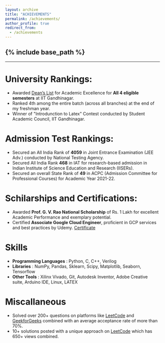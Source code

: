 ```yaml
---
layout: archive
title: "ACHIEVEMENTS"
permalink: /achievements/
author_profile: true
redirect_from:
  - /achievements
---
```


{% include base_path %}
-----
-----


University Rankings:
======
* Awarded [Dean’s List](https://www.iitgn.ac.in/students/deanslist) for Academic Excellence for **All 4 eligible semesters** at IIT Gandhinagar.
* Ranked 4th among the entire batch (across all branches) at the end of my freshman year.
* Winner of "Introdunction to Latex" Contest conducted by Student Academic Council, IIT Gandhinagar.
  
Admission Test Rankings:
======
* Secured an All India Rank of **4059** in Joint Entrance Examination (JEE Adv.) conducted by National Testing Agency.
* Secured All India Rank **468** in IAT for research-based admission in Indian Institute of Science Education and Research (IISERs).
* Secured an overall State Rank of **49** in ACPC (Admission Committee for Professional Courses) for Academic Year 2021-22.

Schilarships and Certifications:
=====
* Awarded **Prof. G. V. Rao National Scholarship** of Rs. 1 Lakh for excellent Academic Performance and exemplary potential.
* Certified **Associate Google Cloud Engineer**, proficient in GCP services and best practices by Udemy. [Certificate](https://www.udemy.com/certificate/UC-b5a53396-ff92-4d48-aa8f-d44e43540f34/)

<!-- Projects:
======
  <ul>{% for post in site.teaching reversed %}
    {% include archive-single-cv.html %}
  {% endfor %}</ul> -->
  
Skills
======
* __Programming Languages__ : Python, C, C++, Verilog
* __Libraries__ : NumPy, Pandas, Sklearn, Scipy, Matplotlib, Seaborn, Tensorflow
* __Other Tools__ : Xilinx Vivado, Git, Autodesk Inventor, Adobe Creative suite, Arduino IDE, Linux, LATEX

Miscallaneous
======
* Solved over 200+ questions on platforms like [LeetCode](https://leetcode.com/u/aditya-me13/) and [GeekforGeeks](https://www.geeksforgeeks.org/user/aditya_me13/) combined with an average acceptance rate of more than 70%.
* 10+ solutions posted with a unique approach on [LeetCode](https://leetcode.com/u/aditya-me13/) which has 650+ views combined.

<!-- Publications
======
  <ul>{% for post in site.publications reversed %}
    {% include archive-single-cv.html %}
  {% endfor %}</ul>
  
Talks
======
  <ul>{% for post in site.talks reversed %}
    {% include archive-single-talk-cv.html  %}
  {% endfor %}</ul>
  
  
Service and leadership
======
* Currently signed in to 43 different slack teams -->
